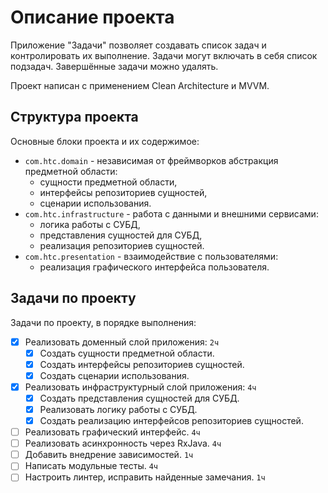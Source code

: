 # Описание проекта

Приложение "Задачи" позволяет создавать список задач и контролировать их выполнение. Задачи могут включать в себя список подзадач. Завершённые задачи можно удалять.

Проект написан с применением Clean Architecture и MVVM.

## Структура проекта

Основные блоки проекта и их содержимое:

- `com.htc.domain` - независимая от фреймворков абстракция предметной области:
  - сущности предметной области,
  - интерфейсы репозиториев сущностей,
  - сценарии использования.
- `com.htc.infrastructure` - работа с данными и внешними сервисами:
  - логика работы с СУБД,
  - представления сущностей для СУБД,
  - реализация репозиториев сущностей.
- `com.htc.presentation` - взаимодействие с пользователями:
  - реализация графического интерфейса пользователя.

## Задачи по проекту

Задачи по проекту, в порядке выполнения:

- [x] Реализовать доменный слой приложения: `2ч`
  - [x] Создать сущности предметной области.
  - [x] Создать интерфейсы репозиториев сущностей.
  - [x] Создать сценарии использования.
- [x] Реализовать инфраструктурный слой приложения: `4ч`
  - [x] Создать представления сущностей для СУБД.
  - [x] Реализовать логику работы с СУБД.
  - [x] Создать реализацию интерфейсов репозиториев сущностей.
- [ ] Реализовать графический интерфейс. `4ч`
- [ ] Реализовать асинхронность через RxJava. `4ч`
- [ ] Добавить внедрение зависимостей. `1ч`
- [ ] Написать модульные тесты. `4ч`
- [ ] Настроить линтер, исправить найденные замечания. `1ч`